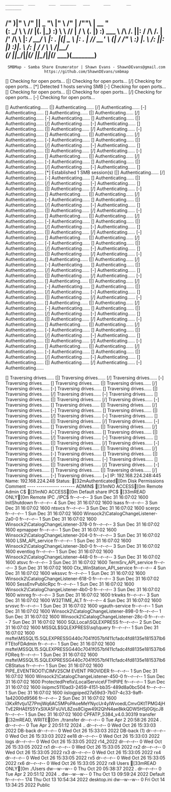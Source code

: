 
    ________  ___      ___  _______   ___      ___       __         _______
   /"       )|"  \    /"  ||   _  "\ |"  \    /"  |     /""\       |   __ "\
  (:   \___/  \   \  //   |(. |_)  :) \   \  //   |    /    \      (. |__) :)
   \___  \    /\  \/.    ||:     \/   /\   \/.    |   /' /\  \     |:  ____/
    __/  \   |: \.        |(|  _  \  |: \.        |  //  __'  \    (|  /
   /" \   :) |.  \    /:  ||: |_)  :)|.  \    /:  | /   /  \   \  /|__/ \
  (_______/  |___|\__/|___|(_______/ |___|\__/|___|(___/    \___)(_______)
 -----------------------------------------------------------------------------
     SMBMap - Samba Share Enumerator | Shawn Evans - ShawnDEvans@gmail.com
                     https://github.com/ShawnDEvans/smbmap

[\] Checking for open ports...
[|] Checking for open ports...
[/] Checking for open ports...
[*] Detected 1 hosts serving SMB
[-] Checking for open ports...
[\] Checking for open ports...
[|] Checking for open ports...
[/] Checking for open ports...
[-] Checking for open ports...
                                                                
[\] Authenticating......
[|] Authenticating......
[/] Authenticating......
[-] Authenticating......
[\] Authenticating......
[|] Authenticating......
[/] Authenticating......
[-] Authenticating......
[\] Authenticating......
[|] Authenticating......
[/] Authenticating......
[-] Authenticating......
[\] Authenticating......
[|] Authenticating......
[/] Authenticating......
[-] Authenticating......
[\] Authenticating......
[|] Authenticating......
[/] Authenticating......
[-] Authenticating......
[\] Authenticating......
[|] Authenticating......
[/] Authenticating......
[-] Authenticating......
[\] Authenticating......
[|] Authenticating......
[/] Authenticating......
[-] Authenticating......
[\] Authenticating......
[|] Authenticating......
[/] Authenticating......
[-] Authenticating......
[\] Authenticating......
[|] Authenticating......
[/] Authenticating......
[-] Authenticating......
[\] Authenticating......
[*] Established 1 SMB session(s)
[|] Authenticating......
[/] Authenticating......
[-] Authenticating......
[\] Authenticating......
[|] Authenticating......
[/] Authenticating......
[-] Authenticating......
[\] Authenticating......
[|] Authenticating......
[/] Authenticating......
[-] Authenticating......
[\] Authenticating......
[|] Authenticating......
[/] Authenticating......
[-] Authenticating......
[\] Authenticating......
[|] Authenticating......
[/] Authenticating......
[-] Authenticating......
[\] Authenticating......
[|] Authenticating......
[/] Authenticating......
[-] Authenticating......
[\] Authenticating......
[|] Authenticating......
[/] Authenticating......
[-] Authenticating......
[\] Authenticating......
[|] Authenticating......
[/] Authenticating......
[-] Authenticating......
[\] Authenticating......
[|] Authenticating......
[/] Authenticating......
[-] Authenticating......
[\] Authenticating......
[|] Authenticating......
[/] Authenticating......
[-] Authenticating......
[\] Authenticating......
[|] Authenticating......
[/] Authenticating......
[-] Authenticating......
[\] Authenticating......
[|] Authenticating......
[/] Authenticating......
[-] Authenticating......
[\] Authenticating......
[|] Authenticating......
[/] Authenticating......
[-] Authenticating......
[\] Authenticating......
[|] Authenticating......
[/] Authenticating......
[-] Authenticating......
[\] Authenticating......
[|] Authenticating......
[/] Authenticating......
[-] Authenticating......
[\] Authenticating......
[|] Authenticating......
[/] Authenticating......
[-] Authenticating......
[\] Authenticating......
[|] Authenticating......
[/] Authenticating......
[-] Authenticating......
[\] Authenticating......
[|] Authenticating......
[/] Authenticating......
[-] Authenticating......
[\] Authenticating......
[|] Authenticating......
[/] Authenticating......
[-] Authenticating......
[\] Authenticating......
[|] Authenticating......
[/] Authenticating......
[-] Authenticating......
[\] Authenticating......
[|] Authenticating......
[/] Authenticating......
[-] Authenticating......
[\] Authenticating......
[|] Authenticating......
[/] Authenticating......
[-] Authenticating......
[\] Authenticating......
[|] Authenticating......
[/] Authenticating......
[-] Authenticating......
[\] Authenticating......
[|] Authenticating......
[/] Authenticating......
[-] Authenticating......
[\] Authenticating......
[|] Authenticating......
[/] Authenticating......
[-] Authenticating......
[\] Authenticating......
[|] Authenticating......
[/] Authenticating......
[-] Authenticating......
[\] Authenticating......
[|] Authenticating......
[/] Authenticating......
[-] Authenticating......
                                                                
[\] Traversing drives......
[|] Traversing drives......
[/] Traversing drives......
[-] Traversing drives......
[\] Traversing drives......
[|] Traversing drives......
[/] Traversing drives......
[-] Traversing drives......
[\] Traversing drives......
[|] Traversing drives......
[/] Traversing drives......
[-] Traversing drives......
[\] Traversing drives......
[|] Traversing drives......
[/] Traversing drives......
[-] Traversing drives......
[\] Traversing drives......
[|] Traversing drives......
[/] Traversing drives......
[-] Traversing drives......
[\] Traversing drives......
[|] Traversing drives......
[/] Traversing drives......
[-] Traversing drives......
[\] Traversing drives......
[|] Traversing drives......
[/] Traversing drives......
[-] Traversing drives......
[\] Traversing drives......
[|] Traversing drives......
[/] Traversing drives......
[-] Traversing drives......
[\] Traversing drives......
[|] Traversing drives......
[/] Traversing drives......
[-] Traversing drives......
[\] Traversing drives......
[|] Traversing drives......
[/] Traversing drives......
[-] Traversing drives......
[\] Traversing drives......
[|] Traversing drives......
[/] Traversing drives......
[-] Traversing drives......
[\] Traversing drives......
[|] Traversing drives......
[/] Traversing drives......
[-] Traversing drives......
[\] Traversing drives......
[|] Traversing drives......
[/] Traversing drives......
[-] Traversing drives......
[\] Traversing drives......
[|] Traversing drives......
[/] Traversing drives......
[-] Traversing drives......
[+] IP: 192.168.224.248:445	Name: 192.168.224.248     	Status: [32mAuthenticated[0m
	Disk                                                  	Permissions	Comment
	----                                                  	-----------	-------
	ADMIN$                                            	[31mNO ACCESS[0m	Remote Admin
	C$                                                	[31mNO ACCESS[0m	Default share
	IPC$                                              	[33mREAD ONLY[0m	Remote IPC
	./IPC$
	fr--r--r--                3 Sun Dec 31 16:07:02 1600	InitShutdown
	fr--r--r--                4 Sun Dec 31 16:07:02 1600	lsass
	fr--r--r--                3 Sun Dec 31 16:07:02 1600	ntsvcs
	fr--r--r--                3 Sun Dec 31 16:07:02 1600	scerpc
	fr--r--r--                1 Sun Dec 31 16:07:02 1600	Winsock2\CatalogChangeListener-2a0-0
	fr--r--r--                1 Sun Dec 31 16:07:02 1600	Winsock2\CatalogChangeListener-378-0
	fr--r--r--                3 Sun Dec 31 16:07:02 1600	epmapper
	fr--r--r--                1 Sun Dec 31 16:07:02 1600	Winsock2\CatalogChangeListener-204-0
	fr--r--r--                3 Sun Dec 31 16:07:02 1600	LSM_API_service
	fr--r--r--                1 Sun Dec 31 16:07:02 1600	Winsock2\CatalogChangeListener-3b0-0
	fr--r--r--                3 Sun Dec 31 16:07:02 1600	eventlog
	fr--r--r--                1 Sun Dec 31 16:07:02 1600	Winsock2\CatalogChangeListener-448-0
	fr--r--r--                3 Sun Dec 31 16:07:02 1600	atsvc
	fr--r--r--                3 Sun Dec 31 16:07:02 1600	TermSrv_API_service
	fr--r--r--                3 Sun Dec 31 16:07:02 1600	Ctx_WinStation_API_service
	fr--r--r--                4 Sun Dec 31 16:07:02 1600	wkssvc
	fr--r--r--                1 Sun Dec 31 16:07:02 1600	Winsock2\CatalogChangeListener-618-0
	fr--r--r--                3 Sun Dec 31 16:07:02 1600	SessEnvPublicRpc
	fr--r--r--                1 Sun Dec 31 16:07:02 1600	Winsock2\CatalogChangeListener-4b0-0
	fr--r--r--                3 Sun Dec 31 16:07:02 1600	winreg
	fr--r--r--                3 Sun Dec 31 16:07:02 1600	trkwks
	fr--r--r--                3 Sun Dec 31 16:07:02 1600	W32TIME_ALT
	fr--r--r--                4 Sun Dec 31 16:07:02 1600	srvsvc
	fr--r--r--                1 Sun Dec 31 16:07:02 1600	vgauth-service
	fr--r--r--                1 Sun Dec 31 16:07:02 1600	Winsock2\CatalogChangeListener-898-0
	fr--r--r--                1 Sun Dec 31 16:07:02 1600	Winsock2\CatalogChangeListener-28c-0
	fr--r--r--                7 Sun Dec 31 16:07:02 1600	SQLLocal\SQLEXPRESS
	fr--r--r--                2 Sun Dec 31 16:07:02 1600	MSSQL$SQLEXPRESS\sql\query
	fr--r--r--                1 Sun Dec 31 16:07:02 1600	msfte\MSSQL15.SQLEXPRESSG440c7041f057bf411cfadc4fd8135e181537lb6FTEtoFDAdmin
	fr--r--r--                1 Sun Dec 31 16:07:02 1600	msfte\MSSQL15.SQLEXPRESSG440c7041f057bf411cfadc4fd8135e181537lb6FDReq
	fr--r--r--                1 Sun Dec 31 16:07:02 1600	msfte\MSSQL15.SQLEXPRESSG440c7041f057bf411cfadc4fd8135e181537lb6CBStatus
	fr--r--r--                1 Sun Dec 31 16:07:02 1600	PIPE_EVENTROOT\CIMV2SCM EVENT PROVIDER
	fr--r--r--                1 Sun Dec 31 16:07:02 1600	Winsock2\CatalogChangeListener-450-0
	fr--r--r--                1 Sun Dec 31 16:07:02 1600	ProtectedPrefix\LocalService\FTHPIPE
	fr--r--r--                1 Sun Dec 31 16:07:02 1600	iisipmc5110ad3-2459-4151-bb35-489d8a0bc504
	fr--r--r--                1 Sun Dec 31 16:07:02 1600	iislogpiped27a59d3-7b07-4c33-9aff-1a42000d9566
	fr--r--r--                2 Sun Dec 31 16:07:02 1600	i3KxRfvtju1Z7PmjWq6AC5MPoPAoeMeYNycUr4yIWvoedLCmvGKtTPMG4jHTvE2RHAEfS5YxSlXA5FsUVL8Zos8Cigw49I2QhN4ae8kkQDW5HSj0GtjcJ8
	fr--r--r--                1 Sun Dec 31 16:07:02 1600	CPFATP_5384_v4.0.30319
	transfer                                          	[32mREAD, WRITE[0m
	./transfer
	dr--r--r--                0 Tue Apr  2 20:58:26 2024	.
	dr--r--r--                0 Tue Apr  2 20:51:12 2024	..
	dr--r--r--                0 Wed Oct 26 15:33:03 2022	DB-back
	dr--r--r--                0 Wed Oct 26 15:33:03 2022	DB-back (1)
	dr--r--r--                0 Wed Oct 26 15:33:03 2022	ee18
	dr--r--r--                0 Wed Oct 26 15:33:03 2022	logs
	dr--r--r--                0 Wed Oct 26 15:33:05 2022	r14_2022
	dr--r--r--                0 Wed Oct 26 15:33:05 2022	rx1
	dr--r--r--                0 Wed Oct 26 15:33:05 2022	rx2
	dr--r--r--                0 Wed Oct 26 15:33:05 2022	rx3
	dr--r--r--                0 Wed Oct 26 15:33:05 2022	rx4
	dr--r--r--                0 Wed Oct 26 15:33:05 2022	rx5
	dr--r--r--                0 Wed Oct 26 15:33:05 2022	rx6
	dr--r--r--                0 Wed Oct 26 15:33:05 2022	rx8
	Users                                             	[33mREAD ONLY[0m
	./Users
	dw--w--w--                0 Thu Oct 20 05:38:37 2022	.
	dr--r--r--                0 Tue Apr  2 20:51:12 2024	..
	dw--w--w--                0 Thu Oct 13 09:59:24 2022	Default
	fr--r--r--              174 Thu Oct 13 10:54:34 2022	desktop.ini
	dw--w--w--                0 Fri Oct 14 13:34:25 2022	Public

